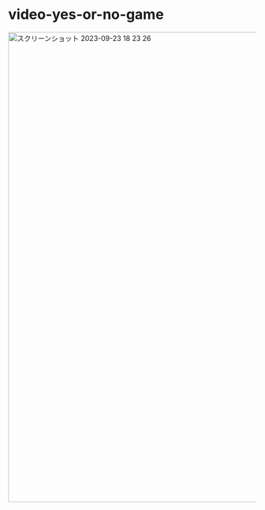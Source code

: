# video-yes-or-no-game
<img width="954" alt="スクリーンショット 2023-09-23 18 23 26" src="https://github.com/Watson-Sei/video-yes-or-no-game/assets/55475145/b7ce2d75-0c63-4afd-89c1-fede4d5d3a47">
